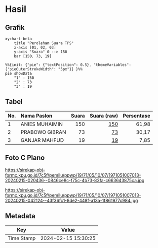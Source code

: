 # Hasil

## Grafik

```mermaid
xychart-beta
    title "Perolehan Suara TPS"
    x-axis [01, 02, 03]
    y-axis "Suara" 0 --> 150
    bar [150, 73, 19]
```

```mermaid
%%{init: {"pie": {"textPosition": 0.5}, "themeVariables": {"pieOuterStrokeWidth": "5px"}} }%%
pie showData
    "1" : 150
    "2" : 73
    "3" : 19
```

## Tabel

| No. | Nama Paslon    | Suara | Suara (raw) | Persentase |
|:--- |:-------------- | -----:| -----------:| ----------:|
| 1   | ANIES MUHAIMIN | 150   | [150][p-1]  | 61,98      |
| 2   | PRABOWO GIBRAN | 73    | [73][p-2]   | 30,17      |
| 3   | GANJAR MAHFUD  | 19    | [19][p-3]   | 7,85       |


[p-1]: https://github.com/gigit-pemilu/pemilu-2024-19-kepulauan-bangka-belitung/blob/main/pilpres/hitung-suara/sub/19-kepulauan-bangka-belitung/sub/71-kota-pangkal-pinang/sub/05-gerunggang/sub/1007-air-kepala-tujuh/sub/013-tps/sub/paslon-1.txt
[p-2]: https://github.com/gigit-pemilu/pemilu-2024-19-kepulauan-bangka-belitung/blob/main/pilpres/hitung-suara/sub/19-kepulauan-bangka-belitung/sub/71-kota-pangkal-pinang/sub/05-gerunggang/sub/1007-air-kepala-tujuh/sub/013-tps/sub/paslon-2.txt
[p-3]: https://github.com/gigit-pemilu/pemilu-2024-19-kepulauan-bangka-belitung/blob/main/pilpres/hitung-suara/sub/19-kepulauan-bangka-belitung/sub/71-kota-pangkal-pinang/sub/05-gerunggang/sub/1007-air-kepala-tujuh/sub/013-tps/sub/paslon-3.txt

## Foto C Plano

https://sirekap-obj-formc.kpu.go.id/7c5f/pemilu/ppwp/19/71/05/10/07/1971051007013-20240215-020436--0846ce8c-f75c-4b73-83fa-c663643875ca.jpg

https://sirekap-obj-formc.kpu.go.id/7c5f/pemilu/ppwp/19/71/05/10/07/1971051007013-20240215-042124--43f36fc1-8de2-448f-a13a-1f861977c984.jpg


## Metadata

| Key        | Value               |
| ---------- | ------------------- |
| Time Stamp | 2024-02-15 15:30:25 |



